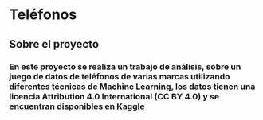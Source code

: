 # Teléfonos
## Sobre el proyecto
### En este proyecto se realiza un trabajo de análisis, sobre un juego de datos de teléfonos de varias marcas utilizando diferentes técnicas de Machine Learning, los datos  tienen una licencia Attribution 4.0 International (CC BY 4.0) y se encuentran disponibles en [Kaggle](https://www.kaggle.com/datasets/rkiattisak/mobile-phone-price)
